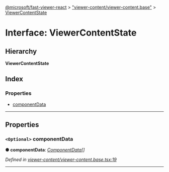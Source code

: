 [@microsoft/fast-viewer-react](../README.md) > ["viewer-content/viewer-content.base"](../modules/_viewer_content_viewer_content_base_.md) > [ViewerContentState](../interfaces/_viewer_content_viewer_content_base_.viewercontentstate.md)

# Interface: ViewerContentState

## Hierarchy

**ViewerContentState**

## Index

### Properties

* [componentData](_viewer_content_viewer_content_base_.viewercontentstate.md#componentdata)

---

## Properties

<a id="componentdata"></a>

### `<Optional>` componentData

**● componentData**: *[ComponentData](_utilities_message_system_.componentdata.md)[]*

*Defined in [viewer-content/viewer-content.base.tsx:19](https://github.com/Microsoft/fast-dna/blob/164dd3ca/packages/fast-viewer-react/src/viewer-content/viewer-content.base.tsx#L19)*

___

